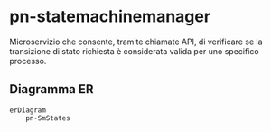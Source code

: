 # pn-statemachinemanager
Microservizio che consente, tramite chiamate API, di verificare se la transizione di stato richiesta è considerata valida per uno specifico processo.

## Diagramma ER
```mermaid
erDiagram
    pn-SmStates
```